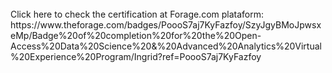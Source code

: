 <br>
Click here to check the certification at Forage.com plataform:
<br>
https://www.theforage.com/badges/PoooS7aj7KyFazfoy/SzyJgyBMoJpwsxeMp/Badge%20of%20completion%20for%20the%20Open-Access%20Data%20Science%20&%20Advanced%20Analytics%20Virtual%20Experience%20Program/Ingrid?ref=PoooS7aj7KyFazfoy
